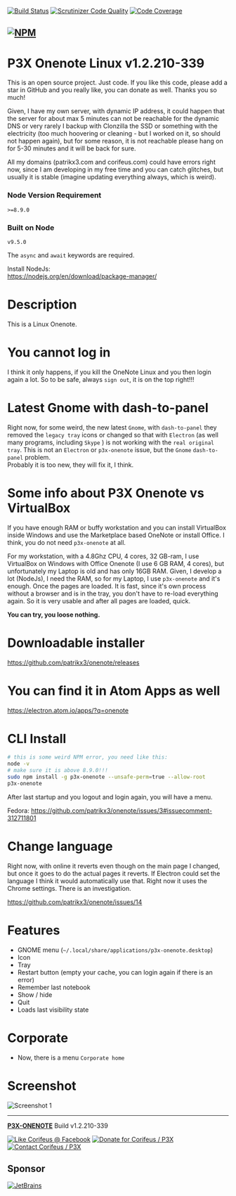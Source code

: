 [//]: #@corifeus-header

  [![Build Status](https://travis-ci.org/patrikx3/onenote.svg?branch=master)](https://travis-ci.org/patrikx3/onenote)  [![Scrutinizer Code Quality](https://scrutinizer-ci.com/g/patrikx3/onenote/badges/quality-score.png?b=master)](https://scrutinizer-ci.com/g/patrikx3/onenote/?branch=master)  [![Code Coverage](https://scrutinizer-ci.com/g/patrikx3/onenote/badges/coverage.png?b=master)](https://scrutinizer-ci.com/g/patrikx3/onenote/?branch=master) 

  
[![NPM](https://nodei.co/npm/p3x-onenote.png?downloads=true&downloadRank=true&stars=true)](https://www.npmjs.com/package/p3x-onenote/)
---

 
# P3X Onenote Linux v1.2.210-339  

This is an open source project. Just code. If you like this code, please add a star in GitHub and you really like, you can donate as well. Thanks you so much!

Given, I have my own server, with dynamic IP address, it could happen that the server for about max 5 minutes can not be reachable for the dynamic DNS or very rarely I backup with Clonzilla the SSD or something with the electricity (too much hoovering or cleaning - but I worked on it, so should not happen again), but for some reason, it is not reachable please hang on for 5-30 minutes and it will be back for sure. 

All my domains (patrikx3.com and corifeus.com) could have errors right now, since I am developing in my free time and you can catch glitches, but usually it is stable (imagine updating everything always, which is weird).

### Node Version Requirement 
``` 
>=8.9.0 
```  
   
### Built on Node 
``` 
v9.5.0
```   
   
The ```async``` and ```await``` keywords are required.

Install NodeJs:    
https://nodejs.org/en/download/package-manager/    



# Description  

                        
[//]: #@corifeus-header:end

This is a Linux Onenote.

# You cannot log in

I think it only happens, if you kill the OneNote Linux and you then login again a lot. So to be safe, always ```sign out```, it is on the top right!!!

# Latest Gnome with dash-to-panel

Right now, for some weird, the new latest ```Gnome```, with ```dash-to-panel``` they removed the ```legacy tray``` icons or changed so that with ```Electron``` (as well many programs, including ```Skype``` ) is not working with the ```real original tray```. This is not an ```Electron``` or ```p3x-onenote``` issue, but the ```Gnome``` ```dash-to-panel``` problem.   
Probably it is too new, they will fix it, I think.

# Some info about P3X Onenote vs VirtualBox
If you have enough RAM or buffy workstation and you can install VirtualBox inside Windows and use the Marketplace based OneNote or install Office. I think, you do not need  ```p3x-onenote``` at all.  

For my workstation, with a 4.8Ghz CPU, 4 cores, 32 GB-ram, I use VirtualBox on Windows with Office Onenote (I use 6 GB RAM, 4 cores), but unfortunately my Laptop is old and has only 16GB RAM. Given, I develop a lot (NodeJs), I need the RAM, so for my Laptop, I use ```p3x-onenote``` and it's enough. Once the pages are loaded. It is fast, since it's own process without a browser and is in the tray, you don't have to re-load everything again. So it is very usable and after all pages are loaded, quick.

**You can try, you loose nothing.**

# Downloadable installer
https://github.com/patrikx3/onenote/releases

# You can find it in Atom Apps as well

https://electron.atom.io/apps/?q=onenote


# CLI Install

```bash
# this is some weird NPM error, you need like this:
node -v
# make sure it is above 8.9.0!!!
sudo npm install -g p3x-onenote --unsafe-perm=true --allow-root
p3x-onenote
```

After last startup and you logout and login again, you will have a menu.
  
Fedora: https://github.com/patrikx3/onenote/issues/3#issuecomment-312711801
  
# Change language

Right now, with online it reverts even though on the main page I changed, but once it goes to do the actual pages it reverts.
If Electron could set the language I think it would automatically use that. Right now it uses the Chrome settings. There is an investigation.

https://github.com/patrikx3/onenote/issues/14


# Features
* GNOME menu (`````~/.local/share/applications/p3x-onenote.desktop`````)
* Icon
* Tray
* Restart button (empty your cache, you can login again if there is an error)
* Remember last notebook
* Show / hide
* Quit
* Loads last visibility state

# Corporate

* Now, there is a menu ```Corporate home```

# Screenshot

![Screenshot 1](https://cdn.corifeus.com/git/onenote/artifacts/screenshot/1.png)



[//]: #@corifeus-footer

---

[**P3X-ONENOTE**](https://pages.corifeus.com/onenote) Build v1.2.210-339 

[![Like Corifeus @ Facebook](https://img.shields.io/badge/LIKE-Corifeus-3b5998.svg)](https://www.facebook.com/corifeus.software) [![Donate for Corifeus / P3X](https://img.shields.io/badge/Donate-Corifeus-003087.svg)](https://www.paypal.com/cgi-bin/webscr?cmd=_donations&business=LFRV89WPRMMVE&lc=HU&item_name=Patrik%20Laszlo&item_number=patrikx3&currency_code=HUF&bn=PP%2dDonationsBF%3abtn_donate_SM%2egif%3aNonHosted)  [![Contact Corifeus / P3X](https://img.shields.io/badge/Contact-P3X-ff9900.svg)](https://www.patrikx3.com/en/front/contact) 


## Sponsor

[![JetBrains](https://www.patrikx3.com/images/jetbrains-logo.svg)](https://www.jetbrains.com/)
  
 

[//]: #@corifeus-footer:end